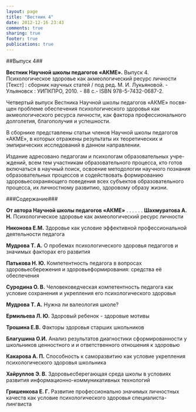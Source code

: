 ```yaml
---
layout: page
title: "Вестник 4"
date: 2012-12-16 23:43
comments: true
sharing: true
footer: true
publications: true
---
```

##Выпуск 4##

**Вестник Научной школы педагогов «АКМЕ».** Выпуск 4. Психологическое здоровье как акмеологический ресурс личности [Текст] : сборник научных статей / под ред. М. И. Лукьяновой. - Ульяновск : УИПКПРО, 2010. - 88 с.- ISBN 978-5-7432-0687-2.

Четвертый выпуск Вестника Научной школы педагогов «АКМЕ» посвя-щен проблеме обеспечения психологического здоровья как акмеологического ресурса личности, как фактора профессионального долголетия, благополучия и успешности.

В сборнике представлены статьи членов Научной школы педагогов «АКМЕ», в которых отражены результаты их теоретических и эмпирических исследований в данном направлении.

Издание адресовано педагогам и психологам образовательных учре-ждений, всем тем участникам образовательного процесса, кто готов включаться в научный поиск, освоение методологии научного познания образовательных процессов и содействовать формированию здоровьесохраняющего поведения всех субъектов образовательного процесса, их личностному развитию, здоровому образу жизни.

###Содержание###

**От автора Научной школы  педагогов «АКМЕ»**
 . . . . .  .
**Шахмуратова А. Н.** Психологическое здоровье как акмеологический ресурс личности 

**Никонова  Е.М.** Здоровье как условие эффективной профессиональной деятельности педагога

**Мудрова Т. А.** О пробемах психологического  здоровья педагогов и значимых факторах его развития

**Патькова Н. Ю.** Компетентность педагога в вопросах здоровьесбережения и здоровьеформирования: средства её обеспечения

**Суродина О. В.** Человековедческая компетентность педагога  как условие сохранения и укрепления его психологического здоровья

**Мудрова Т. А.** Нужна ли валеология  школе?

**Ермильева Л. Ю.** Здоровый ребенок - здоровые мотивы

**Трошина Е.В.** Факторы  здоровья старших школьников

**Благушина О.И.** Анализ результатов диагностики сформированности  у школьников ценностного и и ответственного отношения к здоровью 

**Какарова А. П.** Способность к саморазвитию как условие  укрепления психологического здоровья школьника

**Хайруллов Э. В.** Здоровьесберегающая среда школы в условиях развития информационно-коммуникативных технологий

**Гришенкова Е. Г.** Развитие профессионально значимых личностных качеств  как условие психологического здоровья специалиста-лингвиста
